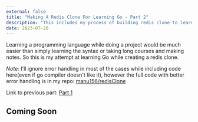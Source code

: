 ```yaml
---
external: false
title: "Making A Redis Clone For Learning Go - Part 2"
description: "This includes my process of building redis clone to learn Go"
date: 2023-07-20
---
```


Learning a programming language while doing a project would be much easier than simply learning the syntax or taking long courses and making notes. So this is my attempt at learning Go while creating a redis clone.

*Note:* I'll ignore error handling in most of the cases while including code here(even if go compiler doesn't like it), however the full code with better error handling is in my repo: [manu156/redisClone](https://github.com/manu156/redisClone)

Link to previous part: [Part 1](https://manu156.github.io/blog/redis-clone-in-go/)

## Coming Soon
